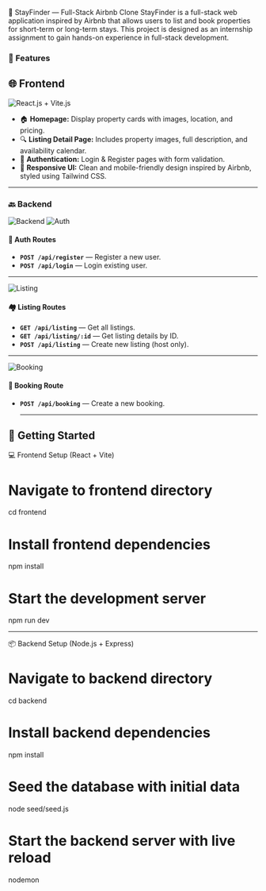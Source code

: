 🏡 StayFinder — Full-Stack Airbnb Clone
StayFinder is a full-stack web application inspired by Airbnb that allows users to list and book properties for short-term or long-term stays. This project is designed as an internship assignment to gain hands-on experience in full-stack development.

### 🚀 Features
## 🌐 Frontend  
![React.js + Vite.js](https://img.shields.io/badge/Frontend-React.js+Vite.js-blue)

- 🏠 **Homepage:** Display property cards with images, location, and pricing.  
- 🔍 **Listing Detail Page:** Includes property images, full description, and availability calendar.  
- 🔐 **Authentication:** Login & Register pages with form validation.  
- 📱 **Responsive UI:** Clean and mobile-friendly design inspired by Airbnb, styled using Tailwind CSS.


---

### 🔙 Backend

![Backend](https://img.shields.io/badge/Backend-Node.js%20%7C%20Express-brightgreen)
![Auth](https://img.shields.io/badge/Auth-Enabled-brightgreen)

#### 🔐 **Auth Routes**
- **`POST /api/register`** — Register a new user.  
- **`POST /api/login`** — Login existing user.

---

![Listing](https://img.shields.io/badge/Listing-Routes-lawngreen)

#### 🏘️ **Listing Routes**
- **`GET /api/listing`** — Get all listings.  
- **`GET /api/listing/:id`** — Get listing details by ID.  
- **`POST /api/listing`** — Create new listing (host only).

---

![Booking](https://img.shields.io/badge/Booking-Route-purple)

#### 📆 **Booking Route**
- **`POST /api/booking`** — Create a new booking.

  ----
  
🚀 Getting Started
---
💻 Frontend Setup (React + Vite)
# Navigate to frontend directory
cd frontend

# Install frontend dependencies
npm install

# Start the development server
npm run dev

----

📦 Backend Setup (Node.js + Express)

# Navigate to backend directory
cd backend

# Install backend dependencies
npm install

# Seed the database with initial data
node seed/seed.js

# Start the backend server with live reload
nodemon




